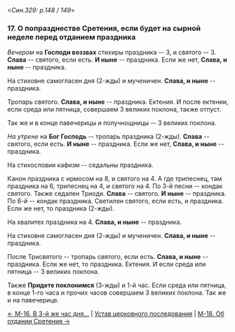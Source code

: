 
<*Син.329: p.148 / 149*>

### 17. О попразднестве Сретения, если будет на сырной неделе перед отданием праздника

*Вечером* на **Господи воззвах** стихиры праздника -- 3, и святого -- 3. 
**Слава** -- святого, если есть. **И ныне** -- праздника.
Если же нет, **Слава, и ныне** -- праздника. 

На стиховне самогласен дня (2-жды) и мученичен. 
**Слава, и ныне** -- праздника. 

Тропарь святого. **Слава, и ныне** -- праздника. 
Ектения. И после ектении, если среда или пятница, совершаем 3 великих поклона, 
также отпуст. 

Так же и в конце павечерицы и получнощницы -- 3 великих поклона. 

*На утрене* на **Бог Господь** -- тропарь праздника (2-жды). 
**Слава** -- святого, если есть. **И ныне** -- праздника. 
Если же нет, **Слава, и ныне** -- праздника. 

На стихословии кафизм -- седальны праздника. 

Канон праздника с ирмосом на 8, и святого на 4. 
А где трипеснец, там праздника на 6, трипеснец на 4, и святого на 4. 
По 3-й песни -- кондак святого. Также седален Триоди. **Слава** -- святого. 
**И ныне** -- праздника. 
По 6-й -- кондак праздника. 
Светилен святого, если есть, и праздника. 
Если же нет, то праздника (2-жды). 

На хвалитех праздника на 4. **Слава, и ныне** -- праздника. 

На стиховне самогласен дня (2-жды) и мученичен. **Слава, и ныне** -- праздника. 

После Трисвятого -- тропарь святого, если есть. **Слава, и ныне** -- праздника. 
Если же нет, то праздника.
Ектения. И если среда или пятница -- 3 великих поклона.

Также **Придете поклонимся** (3-жды) и 1-й час. 
Если среда или пятница, в конце 1-го часа и прочих часов совершаем 3 великих 
поклона. Так же и на павечерице.

[← М-16. В 3-й же час дня...](m_329_016.md)
| [Устав церковного последования](README.md)
| [М-18. Об отдании Сретения →](m_329_018.md)
